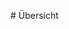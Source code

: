 <!-- author: Christian Golnik

language: de

@style .lia-effect__circle { display: none !important; }

@media (min-width: 600px) { .newspaper { column-count: 2; column-gap: 40px; column-rule: 1px solid lightblue; } }

h1, h2, h3, h4, h5, h6 { column-span: all; }

.cb { break-before: column; } @end

mode: Presentation

@onload window.LIA.settings.font_size = 2 @end

\-->

  
\# Übersicht